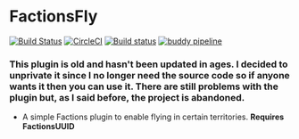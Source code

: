 # FactionsFly

[![Build Status](https://travis-ci.org/Workinq/FactionsFly.svg?branch=master)](https://travis-ci.org/Workinq/FactionsFly)
[![CircleCI](https://circleci.com/gh/Workinq/FactionsFly.svg?style=shield&circle-token=4ce6137a730b6d35a51aafb06c25e2782403ec68)](https://circleci.com/gh/Workinq/FactionsFly)
[![Build status](https://ci.appveyor.com/api/projects/status/kvlegh8se5m73y2s/branch/master?svg=true)](https://ci.appveyor.com/project/Workinq/factionsfly/branch/master)
[![buddy pipeline](https://app.buddy.works/ramseykieran/factionsfly/pipelines/pipeline/191397/badge.svg?token=7acd065675fa353ea01e0f8dc7645a15c933d27b70146907def6fd252b192b21 "buddy pipeline")](https://app.buddy.works/ramseykieran/factionsfly/pipelines/pipeline/191397)


### This plugin is old and hasn't been updated in ages. I decided to unprivate it since I no longer need the source code so if anyone wants it then you can use it. There are still problems with the plugin but, as I said before, the project is abandoned.

* A simple Factions plugin to enable flying in certain territories.
**Requires FactionsUUID**
